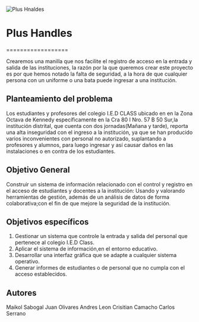![Plus Hnaldes](https://user-images.githubusercontent.com/67074588/85798489-2f071680-b703-11ea-98dc-9cf12b85c6a6.PNG)
# Plus Handles                                            
==================

Crearemos una manilla que nos facilite el registro de acceso en la entrada y salida de las instituciones, la razón por la que queremos crear este proyecto es por que hemos notado la falta de seguridad, a la hora de que cualquier persona con un uniforme o una bata puede ingresar a una institución.

Planteamiento del problema
--------------------------

Los estudiantes y profesores del colegio I.E.D CLASS ubicado en  en la Zona Octava de Kennedy específicamente en la Cra 80 I Nro. 57 B 50 Sur,la institución distrital, que cuenta con dos jornadas(Mañana y tarde), reporta una alta inseguridad con el ingreso a la institución, ya que se han producido varios inconvenientes con personal no autorizado, suplantando a profesores y alumnos, para luego ingresar y así causar daños en las instalaciones o en contra de los estudiantes.

Objetivo General
-----------------

Construir un sistema de información relacionado con el control y registro en el acceso de estudiantes y docentes a la institución: Usando y valorando herramientas de gestión, además de un análisis de datos de forma colaborativa;con el fin de que mejore la seguridad de la institución. 

Objetivos específicos
----------------------

1. Gestionar un sistema que controle la entrada y salida del personal que pertenece al colegio I.E.D Class. 
2. Aplicar el sistema de información,en el entorno educativo.
3. Desarrollar una interfaz gráfica que se adapte a cualquier sistema operativo. 
4. Generar  informes de estudiantes o de personal que no cumpla con el acceso establecidos. 

Autores
-------

Maikol Sabogal
Juan Olivares 
Andres Leon
Crisitian Camacho
Carlos Serrano 








